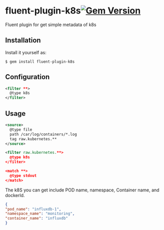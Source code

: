 # fluent-plugin-k8s[![Gem Version](https://badge.fury.io/rb/fluent-plugin-k8s.svg)](https://rubygems.org/gems/fluent-plugin-k8s)

Fluent plugin for get simple metadata of k8s


## Installation


Install it yourself as:

    $ gem install fluent-plugin-k8s

## Configuration

```xml
<filter **>
  @type k8s
</filter>
```

## Usage

```xml
<source>
  @type file
  path /car/log/containers/*.log
  tag raw.kubernetes.**
</source>

<filter raw.kubernetes.**>
  @type k8s
</filter>

<match **>
  @type stdout
</match>
```

The k8S you can get include POD name, namespace, Container name, and dockerId.

```json
{
"pod_name": "influxdb-1",
"namespace_name": "monitoring",
"container_name": "influxdb"
}
```

